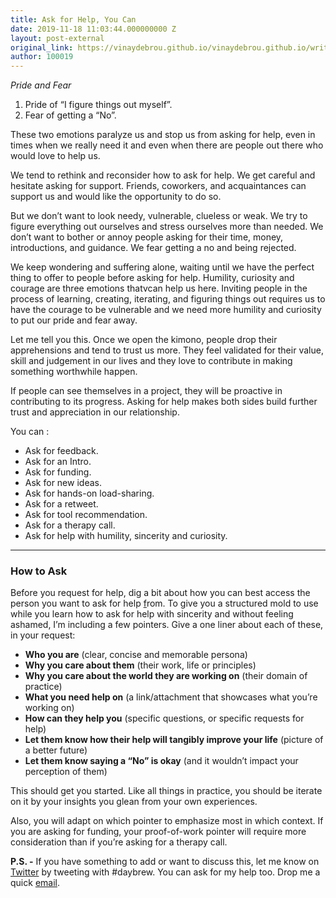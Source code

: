 ```yaml
---
title: Ask for Help, You Can
date: 2019-11-18 11:03:44.000000000 Z
layout: post-external
original_link: https://vinaydebrou.github.io/vinaydebrou.github.io/writing/essay/2019/11/18/ask-for-help-you-can.html
author: 100019
---
```


_Pride and Fear_

1. Pride of “I figure things out myself”.
2. Fear of getting a “No”.

These two emotions paralyze us and stop us from asking for help, even in times when we really need it and even when there are people out there who would love to help us.

We tend to rethink and reconsider how to ask for help. We get careful and hesitate asking for support. Friends, coworkers, and acquaintances can support us and would like the opportunity to do so.

But we don’t want to look needy, vulnerable, clueless or weak. We try to figure everything out ourselves and stress ourselves more than needed. We don’t want to bother or annoy people asking for their time, money, introductions, and guidance. We fear getting a no and being rejected.

We keep wondering and suffering alone, waiting until we have the perfect thing to offer to people before asking for help. Humility, curiosity and courage are three emotions thatvcan help us here. Inviting people in the process of learning, creating, iterating, and figuring things out requires us to have the courage to be vulnerable and we need more humility and curiosity to put our pride and fear away.

Let me tell you this. Once we open the kimono, people drop their apprehensions and tend to trust us more. They feel validated for their value, skill and judgement in our lives and they love to contribute in making something worthwhile happen.

If people can see themselves in a project, they will be proactive in contributing to its progress. Asking for help makes both sides build further trust and appreciation in our relationship.

You can :

- Ask for feedback.
- Ask for an Intro.
- Ask for funding.
- Ask for new ideas.
- Ask for hands-on load-sharing.
- Ask for a retweet.
- Ask for tool recommendation.
- Ask for a therapy call.
- Ask for help with humility, sincerity and curiosity.

* * *

### How to Ask

Before you request for help, dig a bit about how you can best access the person you want to ask for help [f](http://from.to/)rom. To give you a structured mold to use while you learn how to ask for help with sincerity and without feeling ashamed, I’m including a few pointers. Give a one liner about each of these, in your request:

- **Who you are** (clear, concise and memorable persona)
- **Why you care about them** (their work, life or principles)
- **Why you care about the world they are working on** (their domain of practice)
- **What you need help on** (a link/attachment that showcases what you’re working on)
- **How can they help you** (specific questions, or specific requests for help)
- **Let them know how their help will tangibly improve your life** (picture of a better future)
- **Let them know saying a “No” is okay** (and it wouldn’t impact your perception of them)

This should get you started. Like all things in practice, you should be iterate on it by your insights you glean from your own experiences.

Also, you will adapt on which pointer to emphasize most in which context. If you are asking for funding, your proof-of-work pointer will require more consideration than if you’re asking for a therapy call.

**P.S. -** If you have something to add or want to discuss this, let me know on [Twitter](https://twitter.com/vinaydebrou) by tweeting with #daybrew. You can ask for my help too. Drop me a quick [email](mailto:vinaydebrou@gmail.com).

